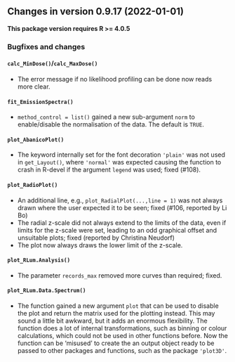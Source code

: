 




<!-- NEWS.md was auto-generated by NEWS.Rmd. Please DO NOT edit by hand!-->

## Changes in version 0.9.17 (2022-01-01)

**This package version requires R \>= 4.0.5**

### Bugfixes and changes

#### `calc_MinDose()`/`calc_MaxDose()`

-   The error message if no likelihood profiling can be done now reads
    more clear.

#### `fit_EmissionSpectra()`

-   `method_control = list()` gained a new sub-argument `norm` to
    enable/disable the normalisation of the data. The default is `TRUE`.

#### `plot_AbanicoPlot()`

-   The keyword internally set for the font decoration `'plain'` was not
    used in `get_Layout()`, where `'normal'` was expected causing the
    function to crash in R-devel if the argument `legend` was used;
    fixed (#108).

#### `plot_RadioPlot()`

-   An additional line, e.g., `plot_RadialPlot(...,line = 1)` was not
    always drawn where the user expected it to be seen; fixed (#106,
    reported by Li Bo)
-   The radial z-scale did not always extend to the limits of the data,
    even if limits for the z-scale were set, leading to an odd graphical
    offset and unsuitable plots; fixed (reported by Christina Neudorf)
-   The plot now always draws the lower limit of the z-scale.

#### `plot_RLum.Analysis()`

-   The parameter `records_max` removed more curves than required;
    fixed.

#### `plot_RLum.Data.Spectrum()`

-   The function gained a new argument `plot` that can be used to
    disable the plot and return the matrix used for the plotting
    instead. This may sound a little bit awkward, but it adds an
    enormous flexibility. The function does a lot of internal
    transformations, such as binning or colour calculations, which could
    not be used in other functions before. Now the function can be
    ‘misused’ to create the an output object ready to be passed to other
    packages and functions, such as the package `'plot3D'`.
